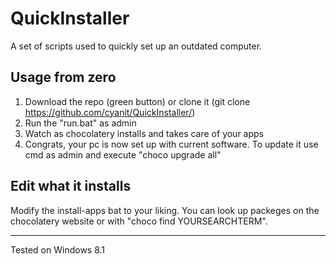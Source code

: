 # QuickInstaller
A set of scripts used to quickly set up an outdated computer.

## Usage from zero
1. Download the repo (green button) or clone it (git clone https://github.com/cyanit/QuickInstaller/)
2. Run the "run.bat" as admin
3. Watch as chocolatery installs and takes care of your apps
4. Congrats, your pc is now set up with current software. To update it use cmd as admin and execute "choco upgrade all"

## Edit what it installs
Modify the install-apps bat to your liking. You can look up packeges on the chocolatery website or with "choco find YOURSEARCHTERM".

---
Tested on Windows 8.1
